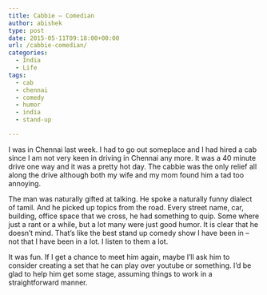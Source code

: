 ```yaml
---
title: Cabbie – Comedian
author: abishek
type: post
date: 2015-05-11T09:18:00+00:00
url: /cabbie-comedian/
categories:
  - India
  - Life
tags:
  - cab
  - chennai
  - comedy
  - humor
  - india
  - stand-up

---
```

I was in Chennai last week. I had to go out someplace and I had hired a cab since I am not very keen in driving in Chennai any more. It was a 40 minute drive one way and it was a pretty hot day. The cabbie was the only relief all along the drive although both my wife and my mom found him a tad too annoying.

The man was naturally gifted at talking. He spoke a naturally funny dialect of tamil. And he picked up topics from the road. Every street name, car, building, office space that we cross, he had something to quip. Some where just a rant or a while, but a lot many were just good humor. It is clear that he doesn&#8217;t mind. That&#8217;s like the best stand up comedy show I have been in &#8211; not that I have been in a lot. I listen to them a lot.

It was fun. If I get a chance to meet him again, maybe I&#8217;ll ask him to consider creating a set that he can play over youtube or something. I&#8217;d be glad to help him get some stage, assuming things to work in a straightforward manner.